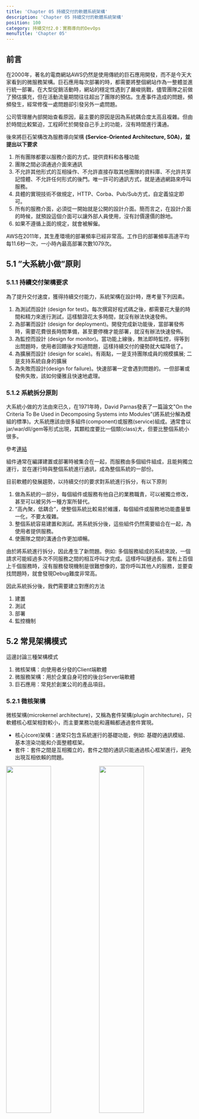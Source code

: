 ```yaml
---
title: 'Chapter 05 持續交付的軟體系統架構'
description: 'Chapter 05 持續交付的軟體系統架構'
position: 100
category: 持續交付2.0：實務導向的DevOps
menuTitle: 'Chapter 05'
---
```


## 前言

在2000年，著名的電商網站AWS仍然是使用傳統的巨石應用開發，而不是今天大家看到的微服務架構。巨石應用每次部署的時，都需要將整個網站作為一整體並進行統一部署。在大型促銷活動時，網站的穩定性遇到了嚴峻挑戰，儘管團隊之前做了預估擴充，但在活動流量期間往往超出了團隊的預估。生產事件造成的問題，頻頻發生，經常修復一處問題卻引發另外一處問題。

公司管理層內部開始查看原因，最主要的原因是因為系統耦合度太高且複雜。但由於時間比較緊迫，工程師忙於開發自己手上的功能，沒有時間進行溝通。

後來將巨石架構改為服務導向架構 **(Service-Oriented Architecture, SOA)，並提出以下要求**

1. 所有團隊都要以服務介面的方式，提供資料和各種功能
2. 團隊之間必須通過介面來通訊
3. 不允許其他形式的互相操作、不允許直接存取其他團隊的資料庫、不允許共享記憶體、不允許任何形式的後門。唯一許可的通訊方式，就是通過網路來呼叫服務。
4. 具體的實現技術不做規定，HTTP、Corba、Pub/Sub方式，自定義協定即可。
5. 所有的服務介面，必須從一開始就是公開的設計介面。簡而言之，在設計介面的時候，就預設這個介面可以讓外部人員使用，沒有討價還價的餘地。
6. 如果不遵循上面的規定，就會被解僱。

<alert>

AWS在2011年，其生產環境的部署頻率已經非常高。工作日的部署頻率高達平均每11.6秒一次，一小時內最高部署次數1079次。

</alert>

## 5.1 ”大系統小做”原則

### 5.1.1 持續交付架構要求

為了提升交付速度，獲得持續交付能力，系統架構在設計時，應考量下列因素。

1. 為測試而設計 (design for test)。每次撰寫好程式碼之後，都需要花大量的時間和精力來進行測試，這樣驗證花太多時間，就沒有辦法快速發佈。
2. 為部署而設計 (design for deployment)。開發完成新功能後，當部署發佈時，需要花費很長時間準備，甚至要停機才能部署，就沒有辦法快速發佈。
3. 為監控而設計 (design for monitor)。當功能上線後，無法即時監控，得等到出問題時，使用者回饋後才知道問題，這樣持續交付的優勢就大幅降低了。
4. 為擴展而設計 (design for scale)。有兩點，一是支持團隊成員的規模擴展; 二是支持系統自身的擴展
5. 為失敗而設計(design for failure)。快速部署一定會遇到問題的。一但部署或發佈失敗，該如何優雅且快速地處理。

### 5.1.2 系統拆分原則

大系統小做的方法由來已久，在1971年時，David Parnas發表了一篇論文"On the Criteria To Be Used in Decomposing Systems into Modules”(將系統分解為模組的標準)。大系統應該由很多組件(component)或服務(service)組成。通常會以jar/war/dll/gem等形式出現，其顆粒度要比一個類(class)大，但要比整個系統小很多。

參考[連結](https://www.win.tue.nl/~wstomv/edu/2ip30/references/criteria_for_modularization.pdf)

<alert>

組件通常在編譯建置或部署時被集合在一起，而服務由多個組件組成，且能夠獨立運行，並在運行時與整個系統進行通訊，成為整個系統的一部份。

</alert>

目前軟體的發展趨勢，以持續交付的要求對系統進行拆分，有以下原則

1. 做為系統的一部分，每個組件或服務有他自己的業務職責，可以被獨立修改，甚至可以被另外一種方案所替代。
2. “高內聚，低耦合”，使整個系統比較易於維護，每個組件或服務地功能盡量單一化，不要太複雜。
3. 整個系統容易建置和測試。將系統拆分後，這些組件仍然需要組合在一起，為使用者提供服務。
4. 使團隊之間的溝通合作更加順暢。

由於將系統進行拆分，因此產生了新問題。例如: 多個服務組成的系統來說，一個請求可能經過多次不同服務之間的相互呼叫才完成。這樣呼叫鏈過長，當有上百個上千個服務時，沒有服務發現機制是很難想像的，當你呼叫其他人的服務，並要查找問題時，就會發現Debug難度非常高。

因此系統拆分後，我們需要建立對應的方法

1. 建置
2. 測試
3. 部署
4. 監控機制

## 5.2 常見架構模式

這邊討論三種架構模式

1. 微核架構：向使用者分發的Client端軟體
2. 微服務架構：用於企業自身可控的後台Server端軟體
3. 巨石應用：常見於創業公司的產品項目。

### 5.2.1 微核架構

微核架構(microkernel architecture)，又稱為套件架構(plugin architecture)，只軟體核心框架相對較小，而主要業務功能和邏輯都通過套件實現。

- 核心(core)架構：通常只包含系統運行的基礎功能，例如: 基礎的通訊模組、基本渲染功能和介面整體框架。
- 套件：套件之間是互相獨立的，套件之間的通訊只能通過核心框架進行，避免出現互相依賴的問題。
 
<div class="flex justify-between">
  <img src="images/cicd-2.0/05/001.png" width="49%" />
  <img src="images/cicd-2.0/05/002.png" width="49%" />
</div>

<alert>

插件：外掛程式或擴充套件，通常跟UI有關係，例如: Chrome常用的Chrome Extension功能。

</alert>

這邊舉幾個例子

1. 前端相關
    - 將核心架構看作為Chrome瀏覽器，而套件看作為Chrome Extension工具。
    - 將核心架構看作為VSCode，而套件看作為VSCode Plug-in。

2. 後端相關
    - API Getway，API Management kong，開箱即用的Gateway

3. 驅動相關
    - 印表機驅動程式
    - USB驅動程式

✅ 優點

- 良好的功能延伸性(extensibility)：需要什麼功能，開發一個擴充套件即可。
- 易發佈：套件可以獨立地加載和卸載，使他比較容易發佈。
- 易測試：功能之間是隔離的，互相不干擾，因此可以獨立進行測試。
- 可訂製性高：適應不同開發的需求。
- 可以逐漸式地開發：逐步增加功能。

❌ 缺點

- 擴展性(scalability)差，core通常是一個獨立單元，不容易做成分布式，但為Client端軟體來說，這不是一個嚴重的問題。
- 開發難度相對較高，因為設計Plug-in與Core的通訊，以及內部的Plug-in登記機制。
- 高度依賴框架，當框架的介面升級時，有可能影響所有Plug-in，導致大量的改造工作。

### 5.2.2 微服務架構

微服務架構(Microservice Architecture)是服務導向架構(service-oriented architecture)，縮寫SOA升級。

每一個服務就是一個獨立的部署單元(separately deployed unit)。這些單元都是分佈式的互相解偶，通過通訊協定(REST、SOAP)來通訊。

<div class="flex justify-between">
  <img src="images/cicd-2.0/05/003.png" width="49%" />
  <img src="images/cicd-2.0/05/004.png" width="49%" />
</div>

微服務架構分種三種模式

- RESTful API模式：服務通過API提供，雲服務(Cloud Service)就屬於這一類型。
- RESTful應用模式：服務通過傳統網路協議或應用協議提供，背後通常是一個多功能的應用程式，常見於企業內部
- 集中消息模式：採用訊息代理(Message Broker)，可以實現消息柱列、負載均衡、統一日誌和異常處理。建議將Message Broker做成群集(Cluser)，來增加穩定度和可靠性。

✅ 優點

1. 擴展性好，各個服務之間低耦合
2. 易部署，每個服務都是可部署單元
3. 易開發，每個組件都可以進行單獨開發，單獨部署，不間斷地升級
4. 易於單獨測試，如果修改指涉及單一服務，只需要測試該服務即可

❌ 缺點

1. 由於強調互相獨立和低耦合，服務可能被拆分很細。導致系統依賴大量的服務，變的凌亂和笨重，網路通訊消耗也會變很大
2. 一次外部請求(Request)會涉及到多個內部服務之間的通訊，使得問題的除錯與診斷比較困難，需要更強大的工具支持。
3. 為原子性 (Atomicity)操作帶來困難，例如：需要事務交易操作的場景。
    
    > ACID為資料庫操作寫入或更新的過程<br>
    > A：原子性 (Atomicity)<br>
    > C：一致性 (Consistency)<br>
    > I：事務隔離 (Isolation)<br>
    > D：持久性 (Durability)
         
    會遇到常見的事務交易問題👉[參考](https://ithelp.ithome.com.tw/articles/10194147)
    
4. 跨服務的組合業務場景比較難測試，需要同時部署和啟動多個微服務
5. 公共類別庫的升級和管理比較困難。在使用一些公共的工具性質的類別庫時，需要在建置每個微服務時，都將其打包到部署包中。

正是這些缺點，因此使用微服務架構模式下，需要確保每一個服務能夠獨立部署之外，還要確保服務升級之後不會影響到下游服務。

### 5.2.3 巨石應用

巨石應用(monolithic application)，也稱為巨石架構，只單一結構組成的軟體應用，也有另一個稱呼為單體式應用。其用戶的介面和資料存取程式碼都綁定在同一個語言平台的同一個應用程式上。

> 巨石架構通常是一個完整的包，例如: 一個Jar、Exe或一個完整的目錄結構，只要有這個包，則所有功能皆有了。

<p align="center">
  <img src="images/cicd-2.0/05/005.png" width="50%" /> 
</p>

✅ 優點

1. 利於開發和除錯：當前所有工具和IDE都很好地支援巨石應用程式開發。系統架構簡單，Debug方便。
2. 部署操作本身比較簡單：例如，只需要運行部署時內的WAR或Exe檔案等等。
3. 很容易擴展：只要在負載均衡器(nginx、IIS)後面放置多個應用的副本，就可以擴展應用程式。

❌ 缺點

1. 對整體應用程式不太熟悉的人來說，容易產生混淆的程式碼，汙染整個應用，給老舊程式碼的學習和理解帶來困難。
2. 很難與新技術共存。
3. 只能將整個應用作為一個整體進行擴展。
4. 持續部署非常困難，更新一個組件，必須重新部署整個應用程式。

微服務場景相關

(a) 圖有兩個名為A服務，分別為新和舊版本，這樣的方式會讓主控服務，無法認識到底該使用哪一個服務進行運作。

(b) 圖有兩個實體的測試環境，A測試環境用來測試新的A服務，B測試環境用來測試舊的B服務。這樣的測試方式，當如果多人都需要測試服務時，會需要大量的測試環境才能夠進行測試。

> 下方是沒有考慮除錯環境的微服務框架
![006](images/cicd-2.0/05/006.png)

<br>
💡 解決上述問題的方式，可以透過路由的機制，讓開發人員可以單獨部署和修改自己的微服務來進行測試。

> 下方是通過路由機制建立共享的微服務測試環境
![007](images/cicd-2.0/05/007.png)

## 5.3 架構改造實施模式

對部署頻率較低的老舊系統來說，很少會仔細考慮到易測試、易部署和易擴展這三個因素。因此我們總會遇到架構改造的需求。通常改造有三種模式：

- 拆遷者模式
- 絞殺者模式
- 修繕者模式

### 5.3.1 拆遷者模式

拆遷者模式就是根據當前的業務需求，對軟體架構重新設計，並組織單獨的團隊，重新發佈一個全新的版本，一次性的替代原有的老舊系統。

![008](images/cicd-2.0/05/008.png)

✅ 優點

1. 與舊版本完全沒有瓜葛，沒有歷史包袱

❌ 缺點

1. 業務需求遺漏。在軟體的歷史版本中，有很多不為人熟知的功能還在使用。
2. 市場環境變化。由於新版本架構花費時間較長，無法馬上修改完成，因此當市場發生變化時，就會錯失市場機會。
3. 人力資源消耗大。必須分出人力，一邊維護舊版本的功能或緊急需求，一邊要安排充分人力進行改造。
4. 閉門造車。新版本上線後，無法滿足業務需求。

下面舉實際案例

✅ 成功案例

HP惠普印表機的韌體架構改造就是一個成功的案例。在2008年的時候，HP惠普團隊已經筋疲力盡，整個團隊只有5%在開發新特性，其餘人數皆在進行維護。經過三年的努力，HP惠普團隊將整個韌體架構改為**微核架構模式**，在每台印表機上都有一個最小的韌體初始化版本。當印表機連上網後，就會根據韌體的版本，從網路上下載最新的功能模組，並自動安裝。

❌ 失敗案例

網景通訊公司，主要是在做瀏覽器以Netscape Navigator而聞名。由於其老舊的軟體架構，讓使用者體驗越來越差，已經很難對抗主流的瀏覽器發展，於是公司高層決定使用**拆遷者模式**對軟體進行改造。在改造期間，微軟憑藉著IE瀏覽器和Windows的成功，直接躍升為瀏覽器市場第一名，而網景通訊公司後來則一蹶不振。

<alert>

網景通訊公司：網景通訊，舊稱網景通訊公司，通常簡稱為網景，是一家已倒閉的美國電腦服務公司，以其開發的同名網頁瀏覽器而聞名。當還是一家獨立公司時，其總部設在加利福尼亞州的山景城。

</alert>

### 5.3.2 絞殺者模式

絞殺者模式是只保留原來的老舊系統不變，當需要開發新的功能時，重新開發一個服務，來實現新的功能。通過不斷的建置新的服務，逐步讓老舊的系統失效，最終取代它。

![009](images/cicd-2.0/05/009.png)
![010](images/cicd-2.0/05/010.png)

✅ 優點

1. 不會遺漏原有需求
2. 可以穩定地提供價值，頻繁地交付版本，可以更好的監控其改造發展
3. 避免**閉門造車**的問題

❌ 缺點

1. 架構改造的時間會大幅地變長
2. 產生一定的跌代成本

### 5.3.3 修繕者模式
修繕者模式是指將老舊系統的部分功能與其餘部分隔離，以新的架構進行單獨改善。在改善的同時，需要保證與其他部分能協同工作。

![011](images/cicd-2.0/05/011.png)

✅ 優點

1. 系統外部無感知
2. 不會遺漏原有需求
3. 可以隨時停下改造工作，響應高優先權的業務需求
4. 避免**閉門造車**的問題

❌ 缺點

1. 架構改造的時間會大幅地變長
2. 會有更多額外的架構改造成本

巨石應用轉變為微服務的改造
![012](images/cicd-2.0/05/012.png)

### 5.3.4 資料庫的拆分方法

關聯式資料庫很可能是巨石應用中最大的耦合點。對於有狀態的服務改造，我們需要非常小心地處理資料庫資料。做資料庫拆分時，應該遵循以下步驟：
1. 詳細瞭解資料庫結構，包括外來鍵、共享的可變資料以及事務性的邊界等等。如(a)圖
2. 先拆分資料庫，可以參考12.3.2節中介紹的資料庫遷移。如 (b)圖
3. 當寫入兩邊的資料庫都無誤時，找到程式架構中的細縫，如 (c)圖
4. 將拆分的程式模組和資料庫組合在一起，形成微服務。如 (d)圖

![013](images/cicd-2.0/05/013.png)

💡 應該圍繞業務目標進行架構改造<br>
對巨石應用進行拆分時，可以先拆分顆粒度相對較大的服務。當拆分完成後，如果達到拆分的目標，那麼就可以停下來，不應該為了架構而架構，為了技術而技術。當拆成微服務架構時，你必須考慮要建立相應的基礎設施，例如：服務管理、服務監控、自動化測試與自動化部署。

## 5.4 小結

本章節主要討論”**持續交付2.0能力**”對軟體系統架構的要求，在軟體開發時就考慮了下列項目👇，並且討論系統架構的拆分原則

1. 可測試性
2. 易部署性
3. 易監控性
4. 易擴展性
5. 可能的失敗處理

常見的三種軟體架構模式在不同場景的分析和比較：

1. 微核架構模式，通常是應於Client端軟體
2. 微服務架構，通常適用於大型後台Server端系統
3. 巨石應用架構，通常適用於創業公司或中小型專案

討論了三種系統架構改造的方式

1. 拆遷者模式，一次性的重寫所有程式碼。
2. 絞殺者模式，就是不改變或少改變原有老舊系統，通過增加的新服務來不斷替代老舊的功能。
3. 修繕者模式，就是通過跌代的方式，將原本老舊系統逐步進行改造，同時開發新的功能。

也介紹了解決絞殺者模式和修繕者模式中，可能會遇到資料庫中的資料表和資料的拆分以及拆遷問題。

> 為了持續交付，並且降低架構改造的風險，團隊需要根據情況，來採用絞殺者模式或修繕者模式對遺留系統的架構進行改造。

